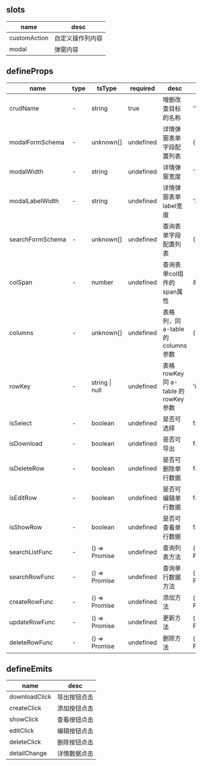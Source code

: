 ## slots

| name         | desc             |
| ------------ | ---------------- |
| customAction | 自定义操作列内容 |
| modal        | 弹窗内容         |

## defineProps

| name             | type | tsType              | required  | desc                                 | default                 |
| ---------------- | ---- | ------------------- | --------- | ------------------------------------ | ----------------------- |
| crudName         | -    | string              | true      | 增删改查目标的名称                   | ''                      |
| modalFormSchema  | -    | unknown[]           | undefined | 详情弹窗表单字段配置列表             | () => []                |
| modalWidth       | -    | string              | undefined | 详情弹窗宽度                         | '1200px'                |
| modalLabelWidth  | -    | string              | undefined | 详情弹窗表单label宽度                | '300px'                 |
| searchFormSchema | -    | unknown[]           | undefined | 查询表单字段配置列表                 | () => []                |
| colSpan          | -    | number              | undefined | 查询表单col组件的span属性            | 8                       |
| columns          | -    | unknown[]           | undefined | 表格列，同 a-table 的 columns 参数   | () => []                |
| rowKey           | -    | string \| null      | undefined | 表格rowKey 同 a-table 的 rowKey 参数 | 'id'                    |
| isSelect         | -    | boolean             | undefined | 是否可选择                           | false                   |
| isDownload       | -    | boolean             | undefined | 是否可导出                           | false                   |
| isDeleteRow      | -    | boolean             | undefined | 是否可删除单行数据                   | false                   |
| isEditRow        | -    | boolean             | undefined | 是否可编辑单行数据                   | false                   |
| isShowRow        | -    | boolean             | undefined | 是否可查看单行数据                   | false                   |
| searchListFunc   | -    | () => Promise<void> | undefined | 查询列表方法                         | () => Promise.resolve() |
| searchRowFunc    | -    | () => Promise<void> | undefined | 查询单行数据方法                     | () => Promise.resolve() |
| createRowFunc    | -    | () => Promise<void> | undefined | 添加方法                             | () => Promise.resolve() |
| updateRowFunc    | -    | () => Promise<void> | undefined | 更新方法                             | () => Promise.resolve() |
| deleteRowFunc    | -    | () => Promise<void> | undefined | 删除方法                             | () => Promise.resolve() |

## defineEmits

| name          | desc         |
| ------------- | ------------ |
| downloadClick | 导出按钮点击 |
| createClick   | 添加按钮点击 |
| showClick     | 查看按钮点击 |
| editClick     | 编辑按钮点击 |
| deleteClick   | 删除按钮点击 |
| detailChange  | 详情数据点击 |
